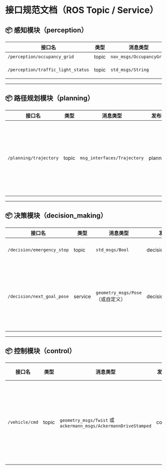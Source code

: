 # 接口规范文档（ROS Topic / Service）

## 📦 感知模块（perception）

| 接口名 | 类型 | 消息类型 | 发布者 | 订阅者 | 说明 |
|--------|------|-----------|---------|---------|------|
| `/perception/occupancy_grid` | topic | `nav_msgs/OccupancyGrid` | perception | planning | 环境地图 |
| `/perception/traffic_light_status` | topic | `std_msgs/String` | perception | decision_making | 红绿灯状态："red"/"green" |

---

## 📦 路径规划模块（planning）

| 接口名 | 类型 | 消息类型 | 发布者 | 订阅者 | 说明 |
|--------|------|-----------|---------|---------|------|
| `/planning/trajectory` | topic | `msg_interfaces/Trajectory` | planning | control | 轨迹序列（包含多个 pose + 时间 + 速度） |

---

## 📦 决策模块（decision_making）

| 接口名 | 类型 | 消息类型 | 发布者 | 订阅者 | 说明 |
|--------|------|-----------|---------|---------|------|
| `/decision/emergency_stop` | topic | `std_msgs/Bool` | decision_making | control | 是否紧急刹车 |
| `/decision/next_goal_pose` | service | `geometry_msgs/Pose`（或自定义） | decision_making | planning | 决策向规划请求下一目标位姿（可选） |

---

## 📦 控制模块（control）

| 接口名 | 类型 | 消息类型 | 发布者 | 订阅者 | 说明 |
|--------|------|-----------|---------|---------|------|
| `/vehicle/cmd` | topic | `geometry_msgs/Twist` 或 `ackermann_msgs/AckermannDriveStamped` | control | simulation | 车辆控制指令发送至仿真 |

